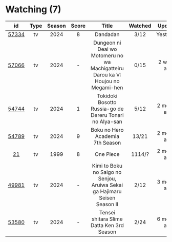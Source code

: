 # Watching (7)

|                      id                      | Type | Season | Score |                                       Title                                      | Watched |    Updated   | Start Date |
| :------------------------------------------: | :--: | :----: | :---: | :------------------------------------------------------------------------------: | :-----: | :----------: | :--------: |
| [57334](https://myanimelist.net/anime/57334) |  tv  |  2024  |   8   |                                     Dandadan                                     |   3/12  |   Yesterday  | 10/06/2024 |
| [57066](https://myanimelist.net/anime/57066) |  tv  |  2024  |   -   | Dungeon ni Deai wo Motomeru no wa Machigatteiru Darou ka V: Houjou no Megami-hen |   0/15  |  2 weeks ago | 10/05/2024 |
| [54744](https://myanimelist.net/anime/54744) |  tv  |  2024  |   1   |              Tokidoki Bosotto Russia-go de Dereru Tonari no Alya-san             |   5/12  | 2 months ago |      -     |
| [54789](https://myanimelist.net/anime/54789) |  tv  |  2024  |   9   |                         Boku no Hero Academia 7th Season                         |  13/21  | 2 months ago | 05/07/2024 |
|    [21](https://myanimelist.net/anime/21)    |  tv  |  1999  |   8   |                                     One Piece                                    |  1114/? | 2 months ago | 01/01/2013 |
| [49981](https://myanimelist.net/anime/49981) |  tv  |  2024  |   -   |    Kimi to Boku no Saigo no Senjou, Aruiwa Sekai ga Hajimaru Seisen Season II    |   2/12  | 3 months ago | 07/20/2024 |
| [53580](https://myanimelist.net/anime/53580) |  tv  |  2024  |   -   |                     Tensei shitara Slime Datta Ken 3rd Season                    |   2/24  | 6 months ago | 04/06/2024 |